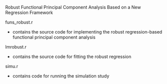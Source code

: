 Robust Functional Principal Component Analysis Based on a New Regression Framework

funs_robust.r
- contains the source code for implementing the robust regression-based functional principal component analysis

lmrobust.r
- contains the source code for fitting the robust regression

simu.r
- contains code for running the simulation study
